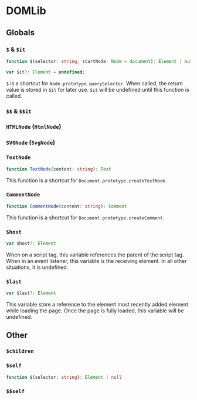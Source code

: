 # DOMLib
## Globals
### `$` & `$it`
```typescript
function $(selector: string, startNode: Node = document): Element | null
```
```typescript
var $it?: Element = undefined;
```
`$` is a shortcut for `Node.prototype.querySelector`. When called, the return value is stored in `$it` for later use. `$it` will be undefined until this function is called.
### `$$` & `$$it`
### `HTMLNode` (`HtmlNode`)
### `SVGNode` (`SvgNode`)
### `TextNode`
```typescript
function TextNode(content: string): Text
```
This function is a shortcut for `Document.prototype.createTextNode`.
### `CommentNode`
```typescript
function CommentNode(content: string): Comment
```
This function is a shortcut for `Document.prototype.createComment`.
### `$host`
```typescript
var $host?: Element
```
When on a script tag, this variable references the parent of the script tag. When in an event listener, this variable is the receiving element. In all other situations, it is undefined.
### `$last`
```typescript
var $last?: Element
```
This variable store a reference to the element most recently added element while loading the page. Once the page is fully loaded, this variable will be undefined.
## Other
### `$children`
### `$self`
```typescript
function $(selector: string): Element | null
```
### `$$self`
